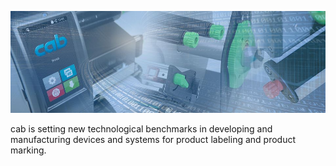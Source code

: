 ![Welcome to cab Produkttechnik Github Projects.](https://github.com/cab-product-marking/.github/blob/main/images/cab-github-banner.jpg)

cab is setting new technological benchmarks in developing and manufacturing devices and systems for product labeling and product marking.
